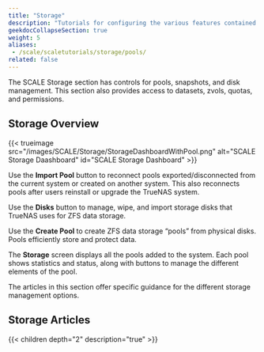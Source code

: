 ```yaml
---
title: "Storage"
description: "Tutorials for configuring the various features contained within the Storage area of the TrueNAS SCALE web interface."
geekdocCollapseSection: true
weight: 5
aliases:
 - /scale/scaletutorials/storage/pools/
related: false
---
```


The SCALE Storage section has controls for pools, snapshots, and disk management.
This section also provides access to datasets, zvols, quotas, and permissions.

## Storage Overview

{{< trueimage src="/images/SCALE/Storage/StorageDashboardWithPool.png" alt="SCALE Storage Daashboard" id="SCALE Storage Dashboard" >}}

Use the **Import Pool** button to reconnect pools exported/disconnected from the current system or created on another system.
This also reconnects pools after users reinstall or upgrade the TrueNAS system.

Use the **Disks** button to manage, wipe, and import storage disks that TrueNAS uses for ZFS data storage.

Use the **Create Pool** to create ZFS data storage “pools” from physical disks. Pools efficiently store and protect data.

The **Storage** screen displays all the pools added to the system.
Each pool shows statistics and status, along with buttons to manage the different elements of the pool.

The articles in this section offer specific guidance for the different storage management options.

## Storage Articles

{{< children depth="2" description="true" >}}
